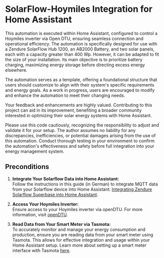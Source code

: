# SolarFlow-Hoymiles Integration for Home Assistant

This automation is executed within Home Assistant, configured to control a Hoymiles inverter via Open DTU, ensuring seamless connection and operational efficiency. The automation is specifically designed for use with a Zendure SolarFlow Hub 1200, an AB2000 Battery, and two solar panels, each with a capacity greater than 400 Wp. However, it can be adapted to fit the size of your installation. Its main objective is to prioritize battery charging, maximizing energy storage before directing excess energy elsewhere.

The automation serves as a template, offering a foundational structure that users should customize to align with their system's specific requirements and energy goals. As a work in progress, users are encouraged to modify and enhance the automation to meet their changing needs.

Your feedback and enhancements are highly valued. Contributing to this project can aid in its improvement, benefiting a broader community interested in optimizing their solar energy systems with Home Assistant.

Please use this code cautiously, recognizing the responsibility to adjust and validate it for your setup. The author assumes no liability for any discrepancies, inefficiencies, or potential damages arising from the use of this automation. Conduct thorough testing in your environment to confirm the automation's effectiveness and safety before full integration into your energy management system.

## Preconditions

1. **Integrate Your Solarflow Data into Home Assistant:**  
   Follow the instructions in this guide (in German) to integrate MQTT data from your Solarflow device into Home Assistant: [Integrating Zendure Solarflow Superbase into Home Assistant](https://www.justiot.de/smart-home/anleitung-zendure-solarflow-superbase-in-home-assistent-einbinden/).

2. **Access Your Hoymiles Inverter:**  
   Ensure access to your Hoymiles inverter via openDTU. For more information, visit [openDTU](https://www.opendtu.solar/).

3. **Read Data from Your Smart Meter via Tasmota:**  
   To accurately monitor and manage your energy consumption and production, ensure you are reading data from your smart meter using Tasmota. This allows for effective integration and usage within your Home Assistant setup. Learn more about setting up a smart meter interface with Tasmota [here](https://tasmota.github.io/docs/Smart-Meter-Interface/).
